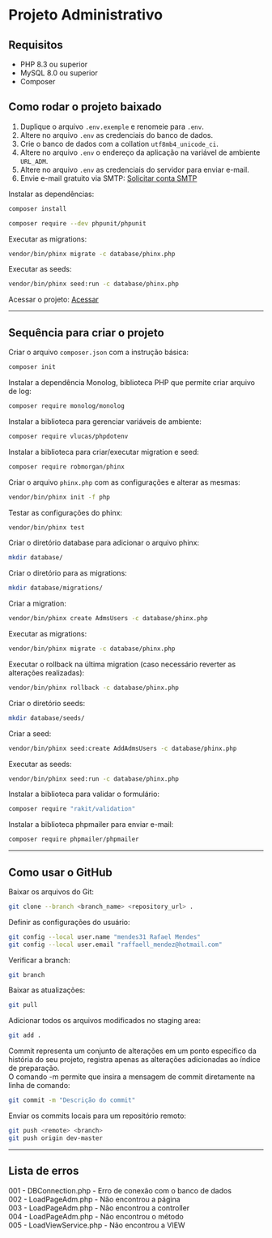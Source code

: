# Projeto Administrativo

## Requisitos

- PHP 8.3 ou superior
- MySQL 8.0 ou superior
- Composer

## Como rodar o projeto baixado

1. Duplique o arquivo `.env.exemple` e renomeie para `.env`.
2. Altere no arquivo `.env` as credenciais do banco de dados.
3. Crie o banco de dados com a collation `utf8mb4_unicode_ci`.
4. Altere no arquivo `.env` o endereço da aplicação na variável de ambiente `URL_ADM`.
5. Altere no arquivo `.env` as credenciais do servidor para enviar e-mail.
6. Envie e-mail gratuito via SMTP: [Solicitar conta SMTP](https://www.iagente.com.br/solicitacao-conta-smtp/origin/celke)

Instalar as dependências:

```bash
composer install
```

```bash
composer require --dev phpunit/phpunit
```

Executar as migrations:

```bash
vendor/bin/phinx migrate -c database/phinx.php
```

Executar as seeds:

```bash
vendor/bin/phinx seed:run -c database/phinx.php
```

Acessar o projeto: [Acessar](http://localhost/administrativo)

---

## Sequência para criar o projeto

Criar o arquivo `composer.json` com a instrução básica:

```bash
composer init
```

Instalar a dependência Monolog, biblioteca PHP que permite criar arquivo de log:

```bash
composer require monolog/monolog
```

Instalar a biblioteca para gerenciar variáveis de ambiente:

```bash
composer require vlucas/phpdotenv
```

Instalar a biblioteca para criar/executar migration e seed:

```bash
composer require robmorgan/phinx
```

Criar o arquivo `phinx.php` com as configurações e alterar as mesmas:

```bash
vendor/bin/phinx init -f php
```

Testar as configurações do phinx:

```bash
vendor/bin/phinx test
```

Criar o diretório database para adicionar o arquivo phinx:

```bash
mkdir database/
```

Criar o diretório para as migrations:

```bash
mkdir database/migrations/
```

Criar a migration:

```bash
vendor/bin/phinx create AdmsUsers -c database/phinx.php
```

Executar as migrations:

```bash
vendor/bin/phinx migrate -c database/phinx.php
```

Executar o rollback na última migration (caso necessário reverter as alterações realizadas):

```bash
vendor/bin/phinx rollback -c database/phinx.php
```

Criar o diretório seeds:

```bash
mkdir database/seeds/
```

Criar a seed:

```bash
vendor/bin/phinx seed:create AddAdmsUsers -c database/phinx.php
```

Executar as seeds:

```bash
vendor/bin/phinx seed:run -c database/phinx.php
```

Instalar a biblioteca para validar o formulário:

```bash
composer require "rakit/validation"
```

Instalar a biblioteca phpmailer para enviar e-mail:

```bash
composer require phpmailer/phpmailer
```

---

## Como usar o GitHub

Baixar os arquivos do Git:

```bash
git clone --branch <branch_name> <repository_url> .
```

Definir as configurações do usuário:

```bash
git config --local user.name "mendes31 Rafael Mendes"
git config --local user.email "raffaell_mendez@hotmail.com"
```

Verificar a branch:

```bash
git branch
```

Baixar as atualizações:

```bash
git pull
```

Adicionar todos os arquivos modificados no staging area:

```bash
git add .
```

Commit representa um conjunto de alterações em um ponto específico da história do seu projeto, registra apenas as alterações adicionadas ao índice de preparação.  
O comando -m permite que insira a mensagem de commit diretamente na linha de comando:

```bash
git commit -m "Descrição do commit"
```

Enviar os commits locais para um repositório remoto:

```bash
git push <remote> <branch>
git push origin dev-master
```

---

## Lista de erros

001 - DBConnection.php - Erro de conexão com o banco de dados  
002 - LoadPageAdm.php - Não encontrou a página  
003 - LoadPageAdm.php - Não encontrou a controller  
004 - LoadPageAdm.php - Não encontrou o método  
005 - LoadViewService.php - Não encontrou a VIEW
